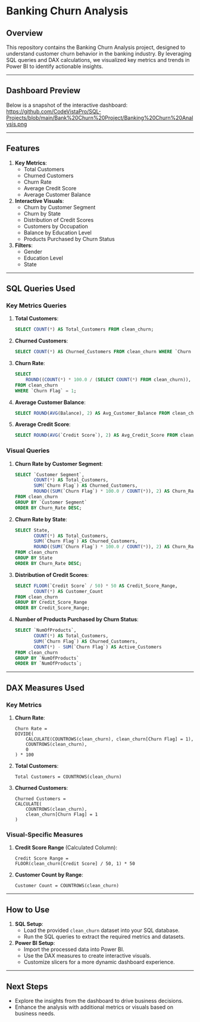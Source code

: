 # Banking Churn Analysis

## Overview

This repository contains the Banking Churn Analysis project, designed to understand customer churn behavior in the banking industry. By leveraging SQL queries and DAX calculations, we visualized key metrics and trends in Power BI to identify actionable insights.

---

## Dashboard Preview

Below is a snapshot of the interactive dashboard: https://github.com/CodeVistaPro/SQL-Projects/blob/main/Bank%20Churn%20Project/Banking%20Churn%20Analysis.png



---

## Features

1. **Key Metrics**:
   - Total Customers
   - Churned Customers
   - Churn Rate
   - Average Credit Score
   - Average Customer Balance
2. **Interactive Visuals**:
   - Churn by Customer Segment
   - Churn by State
   - Distribution of Credit Scores
   - Customers by Occupation
   - Balance by Education Level
   - Products Purchased by Churn Status
3. **Filters**:
   - Gender
   - Education Level
   - State

---

## SQL Queries Used

### Key Metrics Queries

1. **Total Customers**:
   ```sql
   SELECT COUNT(*) AS Total_Customers FROM clean_churn;
   ```
2. **Churned Customers**:
   ```sql
   SELECT COUNT(*) AS Churned_Customers FROM clean_churn WHERE `Churn Flag` = 1;
   ```
3. **Churn Rate**:
   ```sql
   SELECT
       ROUND((COUNT(*) * 100.0 / (SELECT COUNT(*) FROM clean_churn)), 2) AS Churn_Rate
   FROM clean_churn
   WHERE `Churn Flag` = 1;
   ```
4. **Average Customer Balance**:
   ```sql
   SELECT ROUND(AVG(Balance), 2) AS Avg_Customer_Balance FROM clean_churn;
   ```
5. **Average Credit Score**:
   ```sql
   SELECT ROUND(AVG(`Credit Score`), 2) AS Avg_Credit_Score FROM clean_churn;
   ```

### Visual Queries

1. **Churn Rate by Customer Segment**:
   ```sql
   SELECT `Customer Segment`,
          COUNT(*) AS Total_Customers,
          SUM(`Churn Flag`) AS Churned_Customers,
          ROUND((SUM(`Churn Flag`) * 100.0 / COUNT(*)), 2) AS Churn_Rate
   FROM clean_churn
   GROUP BY `Customer Segment`
   ORDER BY Churn_Rate DESC;
   ```
2. **Churn Rate by State**:
   ```sql
   SELECT State,
          COUNT(*) AS Total_Customers,
          SUM(`Churn Flag`) AS Churned_Customers,
          ROUND((SUM(`Churn Flag`) * 100.0 / COUNT(*)), 2) AS Churn_Rate
   FROM clean_churn
   GROUP BY State
   ORDER BY Churn_Rate DESC;
   ```
3. **Distribution of Credit Scores**:
   ```sql
   SELECT FLOOR(`Credit Score` / 50) * 50 AS Credit_Score_Range,
          COUNT(*) AS Customer_Count
   FROM clean_churn
   GROUP BY Credit_Score_Range
   ORDER BY Credit_Score_Range;
   ```
4. **Number of Products Purchased by Churn Status**:
   ```sql
   SELECT `NumOfProducts`,
          COUNT(*) AS Total_Customers,
          SUM(`Churn Flag`) AS Churned_Customers,
          COUNT(*) - SUM(`Churn Flag`) AS Active_Customers
   FROM clean_churn
   GROUP BY `NumOfProducts`
   ORDER BY `NumOfProducts`;
   ```

---

## DAX Measures Used

### Key Metrics

1. **Churn Rate**:
   ```DAX
   Churn Rate =
   DIVIDE(
       CALCULATE(COUNTROWS(clean_churn), clean_churn[Churn Flag] = 1),
       COUNTROWS(clean_churn),
       0
   ) * 100
   ```
2. **Total Customers**:
   ```DAX
   Total Customers = COUNTROWS(clean_churn)
   ```
3. **Churned Customers**:
   ```DAX
   Churned Customers =
   CALCULATE(
       COUNTROWS(clean_churn),
       clean_churn[Churn Flag] = 1
   )
   ```

### Visual-Specific Measures

1. **Credit Score Range** (Calculated Column):
   ```DAX
   Credit Score Range =
   FLOOR(clean_churn[Credit Score] / 50, 1) * 50
   ```
2. **Customer Count by Range**:
   ```DAX
   Customer Count = COUNTROWS(clean_churn)
   ```

---

## How to Use

1. **SQL Setup**:
   - Load the provided `clean_churn` dataset into your SQL database.
   - Run the SQL queries to extract the required metrics and datasets.
2. **Power BI Setup**:
   - Import the processed data into Power BI.
   - Use the DAX measures to create interactive visuals.
   - Customize slicers for a more dynamic dashboard experience.

---

## Next Steps

- Explore the insights from the dashboard to drive business decisions.
- Enhance the analysis with additional metrics or visuals based on business needs.


